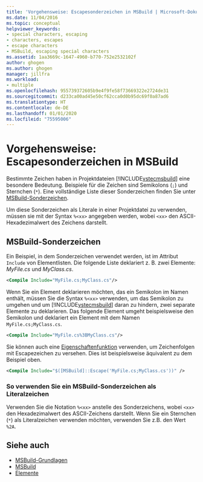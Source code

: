 ```yaml
---
title: 'Vorgehensweise: Escapesonderzeichen in MSBuild | Microsoft-Dokumentation'
ms.date: 11/04/2016
ms.topic: conceptual
helpviewer_keywords:
- special characters, escaping
- characters, escapes
- escape characters
- MSBuild, escaping special characters
ms.assetid: 1aa3669c-1647-4960-b770-752e2532102f
author: ghogen
ms.author: ghogen
manager: jillfra
ms.workload:
- multiple
ms.openlocfilehash: 955739372605b9e4f9fe58f73669322e2724de31
ms.sourcegitcommit: d233ca00ad45e50cf62cca0d0b95dc69f0a87ad6
ms.translationtype: HT
ms.contentlocale: de-DE
ms.lasthandoff: 01/01/2020
ms.locfileid: "75595006"
---
```

# <a name="how-to-escape-special-characters-in-msbuild"></a>Vorgehensweise: Escapesonderzeichen in MSBuild

Bestimmte Zeichen haben in Projektdateien [!INCLUDE[vstecmsbuild](../extensibility/internals/includes/vstecmsbuild_md.md)] eine besondere Bedeutung. Beispiele für die Zeichen sind Semikolons (`;`) und Sternchen (`*`). Eine vollständige Liste dieser Sonderzeichen finden Sie unter [MSBuild-Sonderzeichen](../msbuild/msbuild-special-characters.md).

Um diese Sonderzeichen als Literale in einer Projektdatei zu verwenden, müssen sie mit der Syntax `%<xx>` angegeben werden, wobei `<xx>` den ASCII-Hexadezimalwert des Zeichens darstellt.

## <a name="msbuild-special-characters"></a>MSBuild-Sonderzeichen

Ein Beispiel, in dem Sonderzeichen verwendet werden, ist im Attribut `Include` von Elementlisten. Die folgende Liste deklariert z. B. zwei Elemente: *MyFile.cs* und *MyClass.cs*.

```xml
<Compile Include="MyFile.cs;MyClass.cs"/>
```

Wenn Sie ein Element deklarieren möchten, das ein Semikolon im Namen enthält, müssen Sie die Syntax `%<xx>` verwenden, um das Semikolon zu umgehen und um [!INCLUDE[vstecmsbuild](../extensibility/internals/includes/vstecmsbuild_md.md)] daran zu hindern, zwei separate Elemente zu deklarieren. Das folgende Element umgeht beispielsweise den Semikolon und deklariert ein Element mit dem Namen `MyFile.cs;MyClass.cs`.

```xml
<Compile Include="MyFile.cs%3BMyClass.cs"/>
```

Sie können auch eine [Eigenschaftenfunktion](../msbuild/property-functions.md) verwenden, um Zeichenfolgen mit Escapezeichen zu versehen. Dies ist beispielsweise äquivalent zu dem Beispiel oben.

```xml
<Compile Include="$([MSBuild]::Escape('MyFile.cs;MyClass.cs'))" />
```

### <a name="to-use-an-msbuild-special-character-as-a-literal-character"></a>So verwenden Sie ein MSBuild-Sonderzeichen als Literalzeichen

Verwenden Sie die Notation `%<xx>` anstelle des Sonderzeichens, wobei `<xx>` den Hexadezimalwert des ASCII-Zeichens darstellt. Wenn Sie ein Sternchen (`*`) als Literalzeichen verwenden möchten, verwenden Sie z.B. den Wert `%2A`.

## <a name="see-also"></a>Siehe auch
- [MSBuild-Grundlagen](../msbuild/msbuild-concepts.md)
- [MSBuild](../msbuild/msbuild.md)
- [Elemente](../msbuild/msbuild-items.md)
